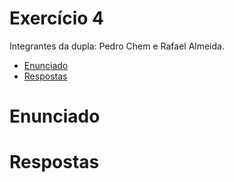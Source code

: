 <!-- omit in toc -->
# Exercício 4

Integrantes da dupla: Pedro Chem e Rafael Almeida.

- [Enunciado](#enunciado)
- [Respostas](#respostas)

# Enunciado

# Respostas


